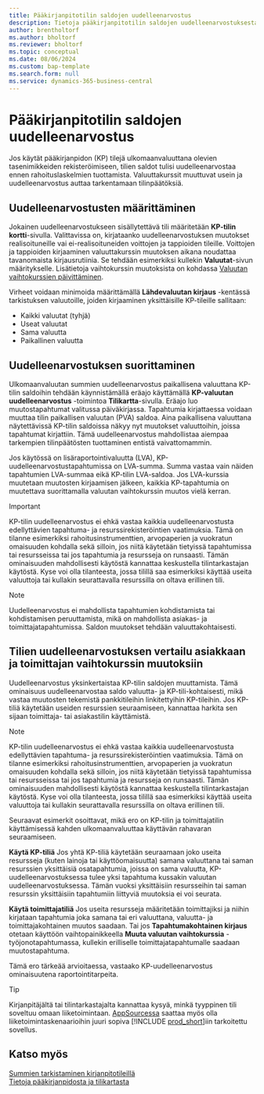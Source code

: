 ```yaml
---
title: Pääkirjanpitotilin saldojen uudelleenarvostus
description: Tietoja pääkirjanpitotilin saldojen uudelleenarvostuksesta ennen tilinpäätösten tuottamista.
author: brentholtorf
ms.author: bholtorf
ms.reviewer: bholtorf
ms.topic: conceptual
ms.date: 08/06/2024
ms.custom: bap-template
ms.search.form: null
ms.service: dynamics-365-business-central
---
```


# <a name="revalue-general-ledger-account-balances"></a>Pääkirjanpitotilin saldojen uudelleenarvostus

Jos käytät pääkirjanpidon (KP) tilejä ulkomaanvaluuttana olevien tasenimikkeiden rekisteröimiseen, tilien saldot tulisi uudelleenarvostaa ennen rahoituslaskelmien tuottamista. Valuuttakurssit muuttuvat usein ja uudelleenarvostus auttaa tarkentamaan tilinpäätöksiä.

## <a name="set-up-revaluations"></a>Uudelleenarvostusten määrittäminen

Jokainen uudelleenarvostukseen sisällytettävä tili määritetään **KP-tilin kortti**-sivulla. Valittavissa on, kirjataanko uudelleenarvostuksen muutokset realisoituneille vai ei-realisoituneiden voittojen ja tappioiden tileille. Voittojen ja tappioiden kirjaaminen valuuttakurssin muutoksen aikana noudattaa tavanomaista kirjausrutiinia. Se tehdään esimerkiksi kullekin **Valuutat**-sivun määritykselle. Lisätietoja vaihtokurssin muutoksista on kohdassa [Valuutan vaihtokurssien päivittäminen](finance-how-update-currencies.md).

Virheet voidaan minimoida määrittämällä **Lähdevaluutan kirjaus** -kentässä tarkistuksen valuutoille, joiden kirjaaminen yksittäisille KP-tileille sallitaan:

* Kaikki valuutat (tyhjä)
* Useat valuutat
* Sama valuutta
* Paikallinen valuutta

## <a name="run-a-revaluation"></a>Uudelleenarvostuksen suorittaminen

Ulkomaanvaluutan summien uudelleenarvostus paikallisena valuuttana KP-tilin saldoihin tehdään käynnistämällä eräajo käyttämällä **KP-valuutan uudelleenarvostus** -toimintoa **Tilikartta**-sivulla. Eräajo luo muutostapahtumat valitussa päiväkirjassa. Tapahtumia kirjattaessa voidaan muuttaa tilin paikallisen valuutan (PVA) saldoa. Aina paikallisena valuuttana näytettävissä KP-tilin saldoissa näkyy nyt muutokset valuuttoihin, joissa tapahtumat kirjattiin. Tämä uudelleenarvostus mahdollistaa aiempaa tarkempien tilinpäätösten tuottaminen entistä vaivattomammin.

Jos käytössä on lisäraportointivaluutta (LVA), KP-uudelleenarvostustapahtumissa on LVA-summa. Summa vastaa vain näiden tapahtumien LVA-summaa eikä KP-tilin LVA-saldoa. Jos LVA-kurssia muutetaan muutosten kirjaamisen jälkeen, kaikkia KP-tapahtumia on muutettava suorittamalla valuutan vaihtokurssin muutos vielä kerran.

> [!IMPORTANT]
> KP-tilin uudelleenarvostus ei ehkä vastaa kaikkia uudelleenarvostusta edellyttävien tapahtuma- ja resurssirekisteröintien vaatimuksia. Tämä on tilanne esimerkiksi rahoitusinstrumenttien, arvopaperien ja vuokratun omaisuuden kohdalla sekä silloin, jos niitä käytetään tietyissä tapahtumissa tai resursseissa tai jos tapahtumia ja resursseja on runsaasti. Tämän ominaisuuden mahdollisesti käytöstä kannattaa keskustella tilintarkastajan käytöstä. Kyse voi olla tilanteesta, jossa tilillä saa esimerkiksi käyttää useita valuuttoja tai kullakin seurattavalla resurssilla on oltava erillinen tili.

> [!NOTE]
> Uudelleenarvostus ei mahdollista tapahtumien kohdistamista tai kohdistamisen peruuttamista, mikä on mahdollista asiakas- ja toimittajatapahtumissa. Saldon muutokset tehdään valuuttakohtaisesti.

## <a name="revaluate-accounts-vs-customer-and-vendor-exchange-rate-adjustments"></a>Tilien uudelleenarvostuksen vertailu asiakkaan ja toimittajan vaihtokurssin muutoksiin

Uudelleenarvostus yksinkertaistaa KP-tilin saldojen muuttamista. Tämä ominaisuus uudelleenarvostaa saldo valuutta- ja KP-tili-kohtaisesti, mikä vastaa muutosten tekemistä pankkitileihin linkitettyihin KP-tileihin. Jos KP-tiliä käytetään useiden resurssien seuraamiseen, kannattaa harkita sen sijaan toimittaja- tai asiakastilin käyttämistä.

> [!NOTE]
> KP-tilin uudelleenarvostus ei ehkä vastaa kaikkia uudelleenarvostusta edellyttävien tapahtuma- ja resurssirekisteröintien vaatimuksia. Tämä on tilanne esimerkiksi rahoitusinstrumenttien, arvopaperien ja vuokratun omaisuuden kohdalla sekä silloin, jos niitä käytetään tietyissä tapahtumissa tai resursseissa tai jos tapahtumia ja resursseja on runsaasti. Tämän ominaisuuden mahdollisesti käytöstä kannattaa keskustella tilintarkastajan käytöstä. Kyse voi olla tilanteesta, jossa tilillä saa esimerkiksi käyttää useita valuuttoja tai kullakin seurattavalla resurssilla on oltava erillinen tili.

Seuraavat esimerkit osoittavat, mikä ero on KP-tilin ja toimittajatilin käyttämisessä kahden ulkomaanvaluuttaa käyttävän rahavaran seuraamiseen.

**Käytä KP-tiliä** Jos yhtä KP-tiliä käytetään seuraamaan joko useita resursseja (kuten lainoja tai käyttöomaisuutta) samana valuuttana tai saman resurssien yksittäisiä osatapahtumia, joissa on sama valuutta, KP-uudelleenarvostuksessa tulee yksi tapahtuma kussakin valuutan uudelleenarvostuksessa. Tämän vuoksi yksittäisiin resursseihin tai saman resurssin yksittäisiin tapahtumiin liittyviä muutoksia ei voi seurata.

**Käytä toimittajatiliä** Jos useita resursseja määritetään toimittajiksi ja niihin kirjataan tapahtumia joka samana tai eri valuuttana, valuutta- ja toimittajakohtainen muutos saadaan. Tai jos **Tapahtumakohtainen kirjaus** otetaan käyttöön vaihtopainikkeella **Muuta valuutan vaihtokurssia** -työjonotapahtumassa, kullekin erilliselle toimittajatapahtumalle saadaan muutostapahtuma.

Tämä ero tärkeää arvioitaessa, vastaako KP-uudelleenarvostus ominaisuutena raportointitarpeita.

> [!TIP]
> Kirjanpitäjältä tai tilintarkastajalta kannattaa kysyä, minkä tyyppinen tili soveltuu omaan liiketoimintaan. [AppSourcessa](https://appsource.microsoft.com/en-us/marketplace/apps?page=1&product=dynamics-365-business-central) saattaa myös olla liiketoimintaskenaarioihin juuri sopiva [!INCLUDE [prod_short](includes/prod_short.md)]iin tarkoitettu sovellus.

## <a name="see-also"></a>Katso myös

[Summien tarkistaminen kirjanpitotileillä](finance-review-accounts.md)    
[Tietoja pääkirjanpidosta ja tilikartasta](finance-general-ledger.md)  
